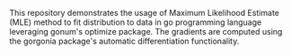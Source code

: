 This repository demonstrates the usage of Maximum Likelihood Estimate (MLE) method to fit distribution to data in go programming language leveraging gonum's optimize package. The gradients are computed using the gorgonia package's automatic differentiation functionality.